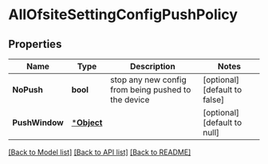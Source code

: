 # AllOfsiteSettingConfigPushPolicy

## Properties
Name | Type | Description | Notes
------------ | ------------- | ------------- | -------------
**NoPush** | **bool** | stop any new config from being pushed to the device | [optional] [default to false]
**PushWindow** | [***Object**](.md) |  | [optional] [default to null]

[[Back to Model list]](../README.md#documentation-for-models) [[Back to API list]](../README.md#documentation-for-api-endpoints) [[Back to README]](../README.md)


